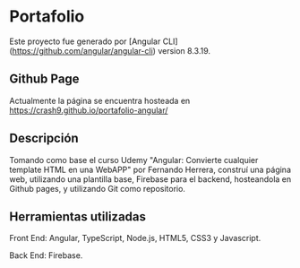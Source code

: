 # Portafolio

Este proyecto fue generado por [Angular CLI] (https://github.com/angular/angular-cli) version 8.3.19.

## Github Page

Actualmente la página se encuentra hosteada en https://crash9.github.io/portafolio-angular/

## Descripción

Tomando como base el curso Udemy "Angular: Convierte cualquier template HTML en una WebAPP" por Fernando Herrera, construí una página web, utilizando una plantilla base, Firebase para el backend, hosteandola en Github pages, y utilizando Git como repositorio.

## Herramientas utilizadas

Front End: Angular, TypeScript, Node.js, HTML5, CSS3 y Javascript.

Back End: Firebase.
